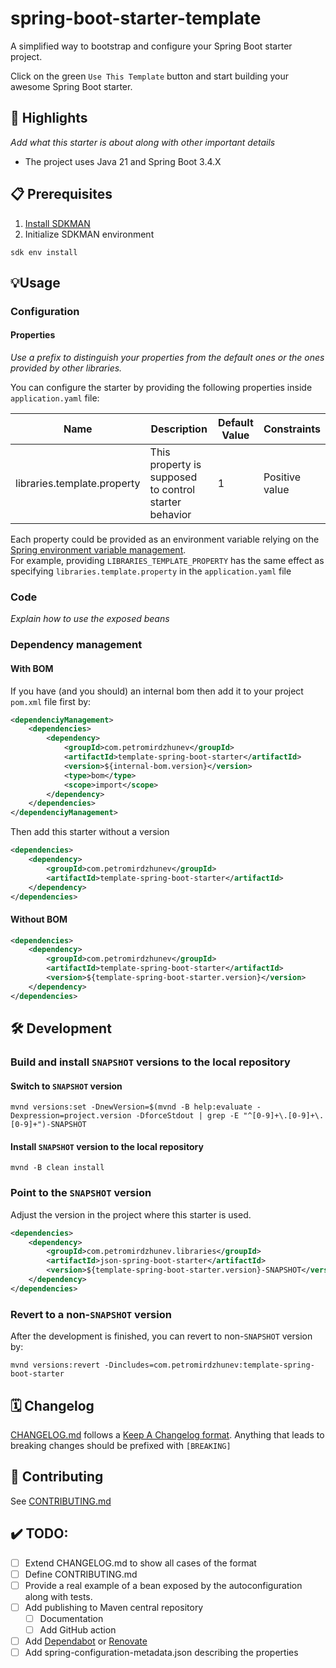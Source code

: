 # spring-boot-starter-template

A simplified way to bootstrap and configure your Spring Boot starter project.

Click on the green `Use This Template` button and start building your awesome Spring Boot starter.

## 🤩 Highlights
_Add what this starter is about along with other important details_
- The project uses Java 21 and Spring Boot 3.4.X

## 📋 Prerequisites
1. [Install SDKMAN](https://sdkman.io/install)
2. Initialize SDKMAN environment
```shell
sdk env install
```

## 💡Usage
### Configuration
#### Properties
_Use a prefix to distinguish your properties from the default ones or the ones provided by other libraries._

You can configure the starter by providing the following properties inside `application.yaml` file:

| Name                        | Description                                           | Default Value | Constraints    |
|-----------------------------|-------------------------------------------------------|---------------|----------------|
| libraries.template.property | This property is supposed to control starter behavior | 1             | Positive value |

Each property could be provided as an environment variable relying on the [Spring environment variable management](https://docs.spring.io/spring-boot/how-to/properties-and-configuration.html).</br> 
For example, providing 
`LIBRARIES_TEMPLATE_PROPERTY` has the same effect as specifying `libraries.template.property` in the `application.yaml` file

### Code
_Explain how to use the exposed beans_

### Dependency management
#### With BOM
If you have (and you should) an internal bom then add it to your project `pom.xml` file first by: 
```xml
<dependenciyManagement>
    <dependencies>
        <dependency>
            <groupId>com.petromirdzhunev</groupId>
            <artifactId>template-spring-boot-starter</artifactId>
            <version>${internal-bom.version}</version>
            <type>bom</type>
            <scope>import</scope>
        </dependency>
    </dependencies>
</dependenciyManagement>
```
Then add this starter without a version
```xml
<dependencies>
    <dependency>
        <groupId>com.petromirdzhunev</groupId>
        <artifactId>template-spring-boot-starter</artifactId>
    </dependency>
</dependencies>
```

#### Without BOM
```xml
<dependencies>
    <dependency>
        <groupId>com.petromirdzhunev</groupId>
        <artifactId>template-spring-boot-starter</artifactId>
        <version>${template-spring-boot-starter.version}</version>
    </dependency>
</dependencies>
```

## 🛠 Development

### Build and install `SNAPSHOT` versions to the local repository
#### Switch to `SNAPSHOT` version
```shell
mvnd versions:set -DnewVersion=$(mvnd -B help:evaluate -Dexpression=project.version -DforceStdout | grep -E "^[0-9]+\.[0-9]+\.[0-9]+")-SNAPSHOT
```

#### Install `SNAPSHOT` version to the local repository
```shell
mvnd -B clean install
```

### Point to the `SNAPSHOT` version
Adjust the version in the project where this starter is used.
```xml
<dependencies>
    <dependency>
        <groupId>com.petromirdzhunev.libraries</groupId>
        <artifactId>json-spring-boot-starter</artifactId>
        <version>${template-spring-boot-starter.version}-SNAPSHOT</version>
    </dependency>
</dependencies>
```

### Revert to a non-`SNAPSHOT` version
After the development is finished, you can revert to non-`SNAPSHOT` version by:
```shell
mvnd versions:revert -Dincludes=com.petromirdzhunev:template-spring-boot-starter
```

## 🗓️ Changelog
[CHANGELOG.md](CHANGELOG.md) follows a [Keep A Changelog format](https://keepachangelog.com/en/1.1.0/). Anything that leads to 
breaking changes should be prefixed with `[BREAKING]`

## 🙌 Contributing
See [CONTRIBUTING.md](CONTRIBUTING.md)

## ✔️ TODO:
- [ ] Extend CHANGELOG.md to show all cases of the format
- [ ] Define CONTRIBUTING.md
- [ ] Provide a real example of a bean exposed by the autoconfiguration along with tests. 
- [ ] Add publishing to Maven central repository
  - [ ] Documentation
  - [ ] Add GitHub action
- [ ] Add [Dependabot](https://github.com/dependabot) or [Renovate](https://github.com/renovatebot/renovate)
- [ ] Add spring-configuration-metadata.json describing the properties